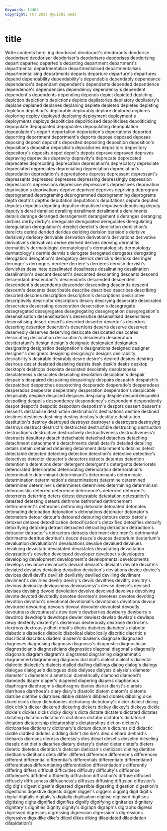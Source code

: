 ```yaml
---
Keywords: 14465 
Copyright: (C) 2017 Ryuichi Ueda
---
```


# title

Write contents here.
ing deodorant deodorant's deodorants deodorise deodorised deodoriser deodoriser's deodorisers deodorises
deodorising depart departed departed's departing department department's departmental departmentalise departmentalised
departmentalises departmentalising departments departs departure departure's departures depend dependability dependability's
dependable dependably dependance dependance's dependant dependant's dependants depended dependence dependence's
dependencies dependency dependency's dependent dependent's dependents depending depends depict depicted
depicting depiction depiction's depictions depicts depilatories depilatory depilatory's deplane deplaned
deplanes deplaning deplete depleted depletes depleting depletion depletion's deplorable deplorably
deplore deplored deplores deploring deploy deployed deploying deployment deployment's deployments
deploys depoliticise depoliticised depoliticises depoliticising depopulate depopulated depopulates depopulating depopulation
depopulation's deport deportation deportation's deportations deported deporting deportment deportment's deports
depose deposed deposes deposing deposit deposit's deposited depositing deposition deposition's
depositions depositor depositor's depositories depositors depository depository's deposits depot depot's
depots deprave depraved depraves depraving depravities depravity depravity's deprecate deprecated
deprecates deprecating deprecation deprecation's deprecatory depreciate depreciated depreciates depreciating depreciation
depreciation's depredation depredation's depredations depress depressant depressant's depressants depressed depresses
depressing depressingly depression depression's depressions depressive depressive's depressives deprivation deprivation's
deprivations deprive deprived deprives depriving deprogram deprogramed deprograming deprogrammed deprogramming
deprograms depth depth's depths deputation deputation's deputations depute deputed deputes
deputies deputing deputise deputised deputises deputising deputy deputy's derail derailed
derailing derailment derailment's derailments derails derange deranged derangement derangement's deranges
deranging derbies derby derby's deregulate deregulated deregulates deregulating deregulation deregulation's
derelict derelict's dereliction dereliction's derelicts deride derided derides deriding derision
derision's derisive derisively derisory derivable derivation derivation's derivations derivative derivative's
derivatives derive derived derives deriving dermatitis dermatitis's dermatologist dermatologist's dermatologists
dermatology dermatology's dermis dermis's derogate derogated derogates derogating derogation derogation's
derogatory derrick derrick's derricks derringer derringer's derringers derrière derrière's derrières
dervish dervish's dervishes desalinate desalinated desalinates desalinating desalination desalination's descant
descant's descanted descanting descants descend descendant descendant's descendants descended descendent
descendent's descendents descender descending descends descent descent's descents describable describe
described describes describing descried descries description description's descriptions descriptive descriptively
descriptor descriptors descry descrying desecrate desecrated desecrates desecrating desecration desecration's
desegregate desegregated desegregates desegregating desegregation desegregation's desensitisation desensitisation's desensitise desensitised
desensitises desensitising desert desert's deserted deserter deserter's deserters deserting desertion
desertion's desertions deserts deserve deserved deservedly deserves deserving desiccate desiccated
desiccates desiccating desiccation desiccation's desiderata desideratum desideratum's design design's designate
designated designates designating designation designation's designations designed designer designer's designers
designing designing's designs desirability desirability's desirable desirably desire desire's desired
desires desiring desirous desist desisted desisting desists desk desk's desks
desktop desktop's desktops desolate desolated desolately desolateness desolateness's desolates desolating
desolation desolation's despair despair's despaired despairing despairingly despairs despatch despatch's
despatched despatches despatching desperado desperado's desperadoes desperados desperate desperately desperation
desperation's despicable despicably despise despised despises despising despite despoil despoiled
despoiling despoils despondency despondency's despondent despondently despot despot's despotic despotism
despotism's despots dessert dessert's desserts destabilise destination destination's destinations destine
destined destines destinies destining destiny destiny's destitute destitution destitution's destroy
destroyed destroyer destroyer's destroyers destroying destroys destruct destruct's destructed destructible
destructing destruction destruction's destructive destructively destructiveness destructiveness's destructs desultory detach
detachable detached detaches detaching detachment detachment's detachments detail detail's detailed
detailing details detain detained detaining detainment detainment's detains detect detectable
detected detecting detection detection's detective detective's detectives detector detector's detectors
detects detentes detention detention's detentions deter detergent detergent's detergents deteriorate
deteriorated deteriorates deteriorating deterioration deterioration's determinable determinant determinant's determinants determinate
determination determination's determinations determine determined determiner determiner's determiners determines determining
determinism deterministic deterred deterrence deterrence's deterrent deterrent's deterrents deterring deters
detest detestable detestation detestation's detested detesting detests dethrone dethroned dethronement
dethronement's dethrones dethroning detonate detonated detonates detonating detonation detonation's detonations
detonator detonator's detonators detour detour's detoured detouring detours detox detox's
detoxed detoxes detoxification detoxification's detoxified detoxifies detoxify detoxifying detoxing detract
detracted detracting detraction detraction's detractor detractor's detractors detracts detriment detriment's
detrimental detriments detritus detritus's deuce deuce's deuces deuterium deuterium's devaluation
devaluation's devaluations devalue devalued devalues devaluing devastate devastated devastates devastating
devastation devastation's develop developed developer developer's developers developing development development's
developmental developments develops deviance deviance's deviant deviant's deviants deviate deviate's
deviated deviates deviating deviation deviation's deviations device device's devices devil
devil's devilish devilishly devilled devilling devilment devilment's devilries devilry devilry's
devils deviltries deviltry deviltry's devious deviously deviousness deviousness's devise devise's
devised devises devising devoid devolution devolve devolved devolves devolving devote
devoted devotedly devotee devotee's devotees devotes devoting devotion devotion's devotional
devotional's devotionals devotions devour devoured devouring devours devout devouter devoutest
devoutly devoutness devoutness's dew dew's dewberries dewberry dewberry's dewdrop dewdrop's
dewdrops dewier dewiest dewlap dewlap's dewlaps dewy dexterity dexterity's dexterous
dexterously dextrose dextrose's dextrous dextrously dhoti dhoti's dhotis diabetes diabetes's
diabetic diabetic's diabetics diabolic diabolical diabolically diacritic diacritic's diacritical diacritics
diadem diadem's diadems diagnose diagnosed diagnoses diagnosing diagnosis diagnosis's diagnostic
diagnostician diagnostician's diagnosticians diagnostics diagonal diagonal's diagonally diagonals diagram diagram's
diagramed diagraming diagrammatic diagrammed diagramming diagrams dial dial's dialect dialect's
dialectal dialectic dialectic's dialects dialled dialling diallings dialog dialog's dialogs
dialogue dialogue's dialogues dials dialyses dialysis dialysis's diameter diameter's diameters
diametrical diametrically diamond diamond's diamonds diaper diaper's diapered diapering diapers
diaphanous diaphragm diaphragm's diaphragms diaries diarist diarist's diarists diarrhoea diarrhoea's
diary diary's diastolic diatom diatom's diatoms diatribe diatribe's diatribes dibble
dibble's dibbled dibbles dibbling dice diced dices dicey dichotomies dichotomy
dichotomy's dicier diciest dicing dick dick's dicker dickered dickering dickers
dickey dickey's dickeys dickie dickie's dickies dicks dicky dicky's dicta
dictate dictate's dictated dictates dictating dictation dictation's dictations dictator dictator's
dictatorial dictators dictatorship dictatorship's dictatorships diction diction's dictionaries dictionary dictionary's
dictum dictum's dictums did didactic diddle diddled diddles diddling didn't
die die's died diehard diehard's diehards diereses dieresis dieresis's dies
diesel diesel's dieseled dieseling diesels diet diet's dietaries dietary dietary's
dieted dieter dieter's dieters dietetic dietetics dietetics's dietician dietician's dieticians
dieting dietitian dietitian's dietitians diets differ differed difference difference's differences
different differential differential's differentials differentiate differentiated differentiates differentiating differentiation differentiation's
differently differing differs difficult difficulties difficulty difficulty's diffidence diffidence's diffident
diffidently diffraction diffraction's diffuse diffused diffusely diffuseness diffuseness's diffuses diffusing
diffusion diffusion's dig dig's digest digest's digested digestible digesting digestion
digestion's digestions digestive digests digger digger's diggers digging digit digit's
digital digitalis digitalis's digitally digitisation digitise digitised digitises digitising digits
dignified dignifies dignify dignifying dignitaries dignitary dignitary's dignities dignity dignity's
digraph digraph's digraphs digress digressed digresses digressing digression digression's digressions
digressive digs dike dike's diked dikes diking dilapidated dilapidation dilapidation's
